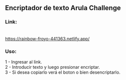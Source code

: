 ## Encriptador de texto Arula Challenge
### Link:<br><br>
https://rainbow-froyo-441363.netlify.app/

### Uso:
1 - Ingresar al link.<br>
2 - Introducir texto y luego presionar encriptar.<br>
3 - Si desea copiarlo verá el boton o bien desencriptarlo.
